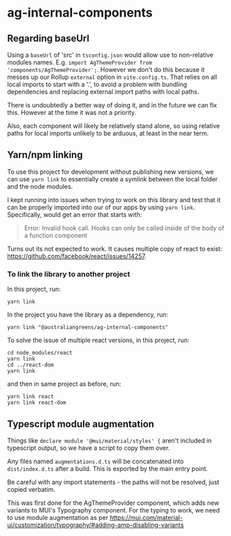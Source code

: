 # ag-internal-components

## Regarding baseUrl

Using a `baseUrl` of 'src' in `tsconfig.json` would allow use to non-relative
modules names. E.g. `import AgThemeProvider from 'components/AgThemeProvider';`.
However we don't do this because it messes up our Rollup `external` option in
`vite.config.ts`. That relies on all local imports to start with a '.', to avoid
a problem with bundling dependencies and replacing external import paths with
local paths.

There is undoubtedly a better way of doing it, and in the future we can fix
this. However at the time it was not a priority.

Also, each component will likely be relatively stand alone, so using relative
paths for local imports unlikely to be arduous, at least in the near term.

## Yarn/npm linking

To use this project for development without publishing new versions, we can use
`yarn link` to essentially create a symlink between the local folder and the node modules.

I kept running into issues when trying to work on this library and test that it
can be properly imported into our of our apps by using `yarn link`.
Specifically, would get an error that starts with:

> Error: Invalid hook call. Hooks can only be called inside of the body of a
> function component

Turns out its not expected to work. It causes multiple copy of react to exist:
<https://github.com/facebook/react/issues/14257>.

### To link the library to another project

In this project, run:

```
yarn link
```

In the project you have the library as a dependency, run:

```
yarn link "@australiangreens/ag-internal-components"
```

To solve the issue of multiple react versions, in this project, run:

```
cd node_modules/react
yarn link
cd ../react-dom
yarn link
```

and then in same project as before, run:

```
yarn link react
yarn link react-dom
```

## Typescript module augmentation

Things like `declare module '@mui/material/styles' {` aren't included in
typescript output, so we have a script to copy them over.

Any files named `augmentations.d.ts` will be concatenated into `dist/index.d.ts`
after a build. This is exported by the main entry point.

Be careful with any import statements - the paths will not be resolved, just
copied verbatim.

This was first done for the AgThemeProvider component, which adds new variants
to MUI's Typography component. For the typing to work, we need to use module
augmentation as per
<https://mui.com/material-ui/customization/typography/#adding-amp-disabling-variants>
